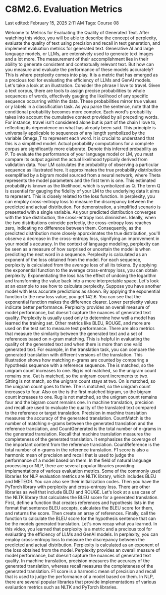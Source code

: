 # C8M2.6. Evaluation Metrics

Last edited: February 15, 2025 2:11 AM
Tags: Course 08

Welcome to Metrics for Evaluating the Quality of Generated Text. After watching this video, you will be able to describe the concept of perplexity, evaluate the quality of text using precision and recall in text generation, and implement evaluation metrics for generated text. Generative AI and large language models, or LLMs, are extensively used to generate text images and a lot more. The measurement of their accomplishment lies in their ability to generate consistent and contextually relevant text. But how can you measure and evaluate the performance of these models accurately? This is where perplexity comes into play. It is a metric that has emerged as a precious tool for evaluating the efficiency of LLMs and GenAI models. Let's take a look at an illustration. Consider the phrase I love to travel. Given a text corpus, there are tools to assign precise probabilities to whole sequences of words, effectively gauging the likelihood of any specific sequence occurring within the data. These probabilities mirror true values or y labels in a classification task. As you parse the sentence, note that the conditional probability becomes more complex. Each word's probability takes into account the cumulative context provided by all preceding words. For instance, travel isn't considered alone but is part of the chain I love to, reflecting its dependence on what has already been said. This principle is universally applicable to sequences of any length symbolized by the variable Omega_T to represent each word. It is crucial to understand that this is a simplified model. Actual probability computations for a complete corpus are significantly more elaborate. Denote this inferred probability as P. To evaluate the performance of your language model or LM, you must compare its output against the actual likelihood typically derived from validation data. Your LM calculates the probability of observing a particular sequence as illustrated here. It approximates the true probability distribution exemplified by a bigram model sourced from a neural network, where Theta represents the model parameters and the first term is one. This estimated probability is known as the likelihood, which is symbolized as Q. The term Q is essential for gauging the fidelity of your LM to the underlying data it aims to represent. This is closely related to the loss function. In perplexity, you can employ cross-entropy loss to measure the discrepancy between the predicted and actual distribution. For demonstration, a simplified scenario is presented with a single variable. As your predicted distribution converges with the true distribution, the cross-entropy loss diminishes. Ideally, when the two distributions coincide perfectly, the cross-entropy loss reaches zero, indicating no difference between them. Consequently, as the predicted distribution more closely approximates the true distribution, you'll observe a decrease in the cross-entropy loss, signifying an improvement in your model's accuracy. In the context of language modeling, perplexity can be seen as a measure of how surprised or uncertain the model is when predicting the next word in a sequence. Perplexity is calculated as an exponent of the loss obtained from the model. For each sequence, perplexity is calculated from the average loss of all its tokens. By applying the exponential function to the average cross-entropy loss, you can obtain perplexity. Exponentiating the loss has the effect of undoing the logarithm and transforming the value back into a more interpretable space. Let's look at an example to see how to calculate perplexity. Suppose you have another model with less accurate predictions as shown. By applying the exponential function to the new loss value, you get 142.6. You can see that the exponential function makes the difference clearer. Lower perplexity values indicate better performance. Perplexity provides an overall measure of model performance, but doesn't capture the nuances of generated text quality. Perplexity is usually used only to determine how well a model has learned the training set. Other metrics like BLEU, ROUGE, and more are used on the test set to measure test performance. There are also metrics that measure the similarity between the generated text and a set of references based on n-gram matching. This is helpful in evaluating the quality of the generated text and when there is more than one valid generated text. For example, in the translation task, you can compare the generated translation with different versions of the translation. This illustration shows how matching n-grams are counted by comparing a hypothesis sequence with a reference sequence. The is matched, so the unigram count increases to one. Big is not matched, so the unigram count remains one. Cat is matched, so the unigram count increments to two. Sitting is not match, so the unigram count stays at two. On is matched, so the unigram count goes to three. The is matched, so the unigram count increases to four. Also on the is the first matched bigram, so the bigram count increases to one. Rug is not matched, so the unigram count remains four and the bigram count remains one. In machine translation, precision and recall are used to evaluate the quality of the translated text compared to the reference or target translation. Precision in machine translation measures the accuracy of the generated translation. CountMatch is the number of matching n-grams between the generated translation and the reference translation, and CountGenerated is the total number of n-grams in the generated translation. Recall that machine translation measures the completeness of the generated translation. It emphasizes the coverage of the important content from the reference translation. CountReference is the total number of n-grams in the reference translation. F1 score is also a harmonic mean of precision and recall that is used to judge the performance of a model based on them. In the field of natural language processing or NLP, there are several popular libraries providing implementations of various evaluation metrics. Some of the commonly used libraries for NLP evaluation metrics are NLTK library, which includes BLEU and METEOR. You can also see their initialization codes. Then you have the PyTorch library with perplexity and cross-entropy loss. There are other libraries as well that include BLEU and ROUGE. Let's look at a use case of the NLTK library that calculates the BLEU score for a generated translation. First, define a function that creates references and hypothesis lists in the format that sentence BLEU accepts, calculates the BLEU score for them, and returns the score. Then create an array of references. Finally, call the function to calculate the BLEU score for the hypothesis sentence that can be the models generated translation. Let's now recap what you learned. In this video, you learned that perplexity is a metric and a precious tool for evaluating the efficiency of LLMs and GenAI models. In perplexity, you can employ cross-entropy loss to measure the discrepancy between the predicted and actual distribution. Perplexity is calculated as an exponent of the loss obtained from the model. Perplexity provides an overall measure of model performance, but doesn't capture the nuances of generated text quality. In machine translation, precision measures the accuracy of the generated translation, whereas recall measures the completeness of the generated translation. F1 score is a harmonic mean of precision and recall that is used to judge the performance of a model based on them. In NLP, there are several popular libraries that provide implementations of various evaluation metrics such as NLTK and PyTorch libraries.